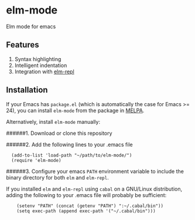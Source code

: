 elm-mode
========

Elm mode for emacs

## Features

1. Syntax highlighting
2. Intelligent indentation
3. Integration with [elm-repl](https://github.com/evancz/elm-repl)

## Installation

If your Emacs has `package.el` (which is automatically the case for Emacs >= 24), you can install `elm-mode` from the package in [MELPA](http://melpa.milkbox.net/).

Alternatively, install `elm-mode` manually:

######1. Download or clone this repository

######2. Add the following lines to your .emacs file

```
  (add-to-list 'load-path "~/path/to/elm-mode/")
  (require 'elm-mode)
```

######3. Configure your emacs `PATH` environment variable to include the binary directory for both `elm` and `elm-repl`. 

If you installed `elm` and `elm-repl` using `cabal` on a GNU/Linux distribution, adding the following to your .emacs file will probably be sufficient:

```
    (setenv "PATH" (concat (getenv "PATH") ":~/.cabal/bin"))
    (setq exec-path (append exec-path '("~/.cabal/bin")))
```
